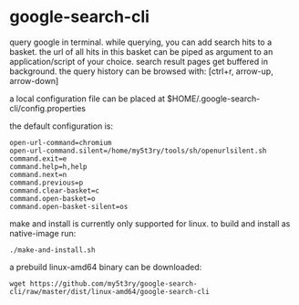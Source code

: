 # google-search-cli

query google in terminal. while querying, you can add search hits to a basket.
the url of all hits in this basket can be piped as argument to an application/script of your choice. search result pages get buffered in background. the query history can be browsed with: [ctrl+r, arrow-up, arrow-down] 

a local configuration file can be placed at $HOME/.google-search-cli/config.properties

the default configuration is:
```
open-url-command=chromium
open-url-command.silent=/home/my5t3ry/tools/sh/openurlsilent.sh
command.exit=e
command.help=h,help
command.next=n
command.previous=p
command.clear-basket=c
command.open-basket=o
command.open-basket-silent=os
```                          

make and install is currently only supported for linux. to build and install as native-image run:
```
./make-and-install.sh
```                         

a prebuild linux-amd64 binary can be downloaded:
```
wget https://github.com/my5t3ry/google-search-cli/raw/master/dist/linux-amd64/google-search-cli
```





